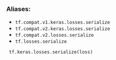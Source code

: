 ### Aliases:
- `tf.compat.v1.keras.losses.serialize`
- `tf.compat.v2.keras.losses.serialize`
- `tf.compat.v2.losses.serialize`
- `tf.losses.serialize`

```
 tf.keras.losses.serialize(loss)
```
